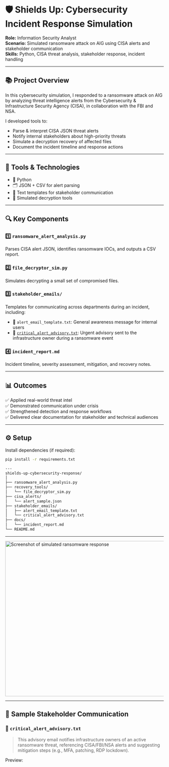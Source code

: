 # 🛡️ Shields Up: Cybersecurity Incident Response Simulation

**Role:** Information Security Analyst  
**Scenario:** Simulated ransomware attack on AIG using CISA alerts and stakeholder communication  
**Skills:** Python, CISA threat analysis, stakeholder response, incident handling

---

## 📚 Project Overview

In this cybersecurity simulation, I responded to a ransomware attack on AIG by analyzing threat intelligence alerts from the Cybersecurity & Infrastructure Security Agency (CISA), in collaboration with the FBI and NSA.

I developed tools to:
- Parse & interpret CISA JSON threat alerts
- Notify internal stakeholders about high-priority threats
- Simulate a decryption recovery of affected files
- Document the incident timeline and response actions

---

## 🧰 Tools & Technologies
- 🐍 Python
- 🗂 JSON + CSV for alert parsing
- 📄 Text templates for stakeholder communication
- 🔐 Simulated decryption tools

---

## 🔍 Key Components

### 1️⃣ `ransomware_alert_analysis.py`  
Parses CISA alert JSON, identifies ransomware IOCs, and outputs a CSV report.

### 2️⃣ `file_decryptor_sim.py`  
Simulates decrypting a small set of compromised files.

### 3️⃣ `stakeholder_emails/`  
Templates for communicating across departments during an incident, including:
- 📨 `alert_email_template.txt`: General awareness message for internal users
- 🚨 [`critical_alert_advisory.txt`](stakeholder_emails/critical_alert_advisory.txt): Urgent advisory sent to the infrastructure owner during a ransomware event

### 4️⃣ `incident_report.md`  
Incident timeline, severity assessment, mitigation, and recovery notes.

---

## 📊 Outcomes

✅ Applied real-world threat intel  
✅ Demonstrated communication under crisis  
✅ Strengthened detection and response workflows  
✅ Delivered clear documentation for stakeholder and technical audiences

---

## ⚙️ Setup

Install dependencies (if required):

```bash
pip install -r requirements.txt

---
shields-up-cybersecurity-response/
│
├── ransomware_alert_analysis.py
├── recovery_tools/
│   └── file_decryptor_sim.py
├── cisa_alerts/
│   └── alert_sample.json
├── stakeholder_emails/
│   ├── alert_email_template.txt
│   └── critical_alert_advisory.txt
├── docs/
│   └── incident_report.md
└── README.md
```
---
<img width="752" height="493" alt="Screenshot of simulated ransomware response" src="https://github.com/user-attachments/assets/80d31f0e-9976-4dc8-ae7e-cf05751c4077" />

---

## 📧 Sample Stakeholder Communication

### 🚨 `critical_alert_advisory.txt`

> This advisory email notifies infrastructure owners of an active ransomware threat, referencing CISA/FBI/NSA alerts and suggesting mitigation steps (e.g., MFA, patching, RDP lockdown).

Preview:


